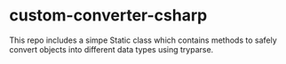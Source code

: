 # custom-converter-csharp

This repo includes a simpe Static class which contains methods to safely convert objects into different data types using tryparse.
